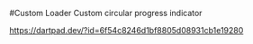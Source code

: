 #Custom Loader
Custom circular progress indicator

https://dartpad.dev/?id=6f54c8246d1bf8805d08931cb1e19280